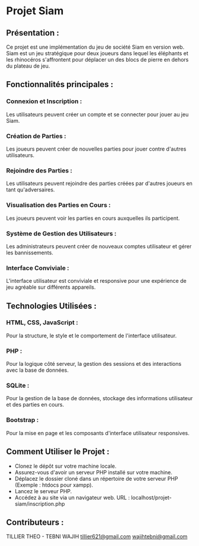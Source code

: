 # Projet Siam
## Présentation : 
Ce projet est une implémentation du jeu de société Siam en version web. Siam est un jeu stratégique pour deux joueurs dans lequel les éléphants et les rhinocéros s'affrontent pour déplacer un des blocs de pierre en dehors du plateau de jeu.

## Fonctionnalités principales :
### Connexion et Inscription :
Les utilisateurs peuvent créer un compte et se connecter pour jouer au jeu Siam.
### Création de Parties : 
Les joueurs peuvent créer de nouvelles parties pour jouer contre d'autres utilisateurs.
### Rejoindre des Parties :
 Les utilisateurs peuvent rejoindre des parties créées par d'autres joueurs en tant qu'adversaires.
### Visualisation des Parties en Cours :
 Les joueurs peuvent voir les parties en cours auxquelles ils participent.
### Système de Gestion des Utilisateurs : 
Les administrateurs peuvent créer de nouveaux comptes utilisateur et gérer les bannissements.
### Interface Conviviale : 
L'interface utilisateur est conviviale et responsive pour une expérience de jeu agréable sur différents appareils.
## Technologies Utilisées :

### HTML, CSS, JavaScript : 
Pour la structure, le style et le comportement de l'interface utilisateur.
### PHP : 
Pour la logique côté serveur, la gestion des sessions et des interactions avec la base de données.
### SQLite : 
Pour la gestion de la base de données, stockage des informations utilisateur et des parties en cours.
### Bootstrap :
 Pour la mise en page et les composants d'interface utilisateur responsives.


## Comment Utiliser le Projet :

-  Clonez le dépôt sur votre machine locale.
-  Assurez-vous d'avoir un serveur PHP installé sur votre machine.
- Déplacez le dossier cloné dans un répertoire de votre serveur PHP (Exemple : htdocs pour xampp).
- Lancez le serveur PHP.
- Accédez à au site via un navigateur web.
URL : localhost/projet-siam/inscription.php

## Contributeurs :

TILLIER THEO - TEBNI WAJIH
tillier621@gmail.com
wajihtebni@gmail.com
